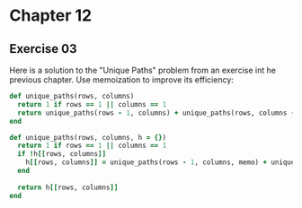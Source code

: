 # Chapter 12

## Exercise 03

Here is a solution to the "Unique Paths" problem from an exercise int he previous chapter. Use memoization to improve its efficiency:

```ruby
def unique_paths(rows, columns)
  return 1 if rows == 1 || columns == 1
  return unique_paths(rows - 1, columns) + unique_paths(rows, columns - 1)
end
```

```ruby
def unique_paths(rows, columns, h = {})
  return 1 if rows == 1 || columns == 1
  if !h[[rows, columns]]
    h[[rows, columns]] = unique_paths(rows - 1, columns, memo) + unique_paths(rows, columns - 1, h)
  end
  
  return h[[rows, columns]]
end
```
